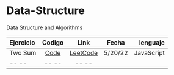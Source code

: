 # Data-Structure
Data Structure and Algorithms


| Ejercicio | Codigo | Link |   Fecha     |  lenguaje  |
| :---         |     :---:      |          :---: |    :---: |   ---: |
| Two Sum   | [Code](https://github.com/Insert-Cod4/Data-Structure/blob/main/Algorithms/twosum.js) | [LeetCode](https://leetcode.com/problems/two-sum/) |5/20/22 | JavaScript |
| -- --    | -- --    | -- --    |        |    |
